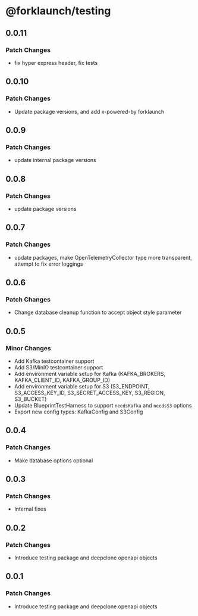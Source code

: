 # @forklaunch/testing

## 0.0.11

### Patch Changes

- fix hyper express header, fix tests

## 0.0.10

### Patch Changes

- Update package versions, and add x-powered-by forklaunch

## 0.0.9

### Patch Changes

- update internal package versions

## 0.0.8

### Patch Changes

- update package versions

## 0.0.7

### Patch Changes

- update packages, make OpenTelemetryCollector type more transparent, attempt to fix error loggings

## 0.0.6

### Patch Changes

- Change database cleanup function to accept object style parameter

## 0.0.5

### Minor Changes

- Add Kafka testcontainer support
- Add S3/MinIO testcontainer support
- Add environment variable setup for Kafka (KAFKA_BROKERS, KAFKA_CLIENT_ID, KAFKA_GROUP_ID)
- Add environment variable setup for S3 (S3_ENDPOINT, S3_ACCESS_KEY_ID, S3_SECRET_ACCESS_KEY, S3_REGION, S3_BUCKET)
- Update BlueprintTestHarness to support `needsKafka` and `needsS3` options
- Export new config types: KafkaConfig and S3Config

## 0.0.4

### Patch Changes

- Make database options optional

## 0.0.3

### Patch Changes

- Internal fixes

## 0.0.2

### Patch Changes

- Introduce testing package and deepclone openapi objects

## 0.0.1

### Patch Changes

- Introduce testing package and deepclone openapi objects
